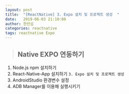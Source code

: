 ```yaml
---
layout: post
title:  "[ReactNative] 3. Expo 설치 및 프로젝트 생성  "
date:   2019-06-03 21:10:00
author: 한만섭
categories: reactnative
tags: reactnative Expo
---
```


> ## Native EXPO 연동하기 
1. Node.js npm 설치하기 
2. React-Native-App 설치하기 
`3. Expo 설치 및 프로젝트 생성`
4. AndroidStudio 환경변수 설정
5. ADB Manager를 이용해 실행시키기  
